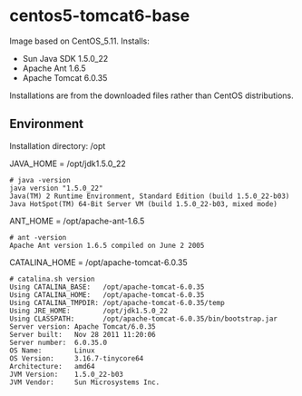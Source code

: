 # centos5-tomcat6-base

Image based on CentOS_5.11.  Installs:

* Sun Java SDK 1.5.0_22
* Apache Ant 1.6.5
* Apache Tomcat 6.0.35

Installations are from the downloaded files rather than CentOS distributions.

Environment
------------

Installation directory: /opt

JAVA_HOME = /opt/jdk1.5.0_22

    # java -version
    java version "1.5.0_22"
    Java(TM) 2 Runtime Environment, Standard Edition (build 1.5.0_22-b03)
    Java HotSpot(TM) 64-Bit Server VM (build 1.5.0_22-b03, mixed mode)

ANT_HOME = /opt/apache-ant-1.6.5

    # ant -version
    Apache Ant version 1.6.5 compiled on June 2 2005

CATALINA_HOME = /opt/apache-tomcat-6.0.35

    # catalina.sh version
    Using CATALINA_BASE:   /opt/apache-tomcat-6.0.35
    Using CATALINA_HOME:   /opt/apache-tomcat-6.0.35
    Using CATALINA_TMPDIR: /opt/apache-tomcat-6.0.35/temp
    Using JRE_HOME:        /opt/jdk1.5.0_22
    Using CLASSPATH:       /opt/apache-tomcat-6.0.35/bin/bootstrap.jar
    Server version: Apache Tomcat/6.0.35
    Server built:   Nov 28 2011 11:20:06
    Server number:  6.0.35.0
    OS Name:        Linux
    OS Version:     3.16.7-tinycore64
    Architecture:   amd64
    JVM Version:    1.5.0_22-b03
    JVM Vendor:     Sun Microsystems Inc.



